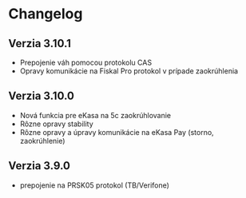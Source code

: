# Changelog

## Verzia 3.10.1
- Prepojenie váh pomocou protokolu CAS
- Opravy komunikácie na Fiskal Pro protokol v prípade zaokrúhlenia

## Verzia 3.10.0
- Nová funkcia pre eKasa na 5c zaokrúhlovanie
- Rôzne opravy stability
- Rôzne opravy a úpravy komunikácie na eKasa Pay (storno, zaokrúhlenie)

## Verzia 3.9.0
- prepojenie na PRSK05 protokol (TB/Verifone)
